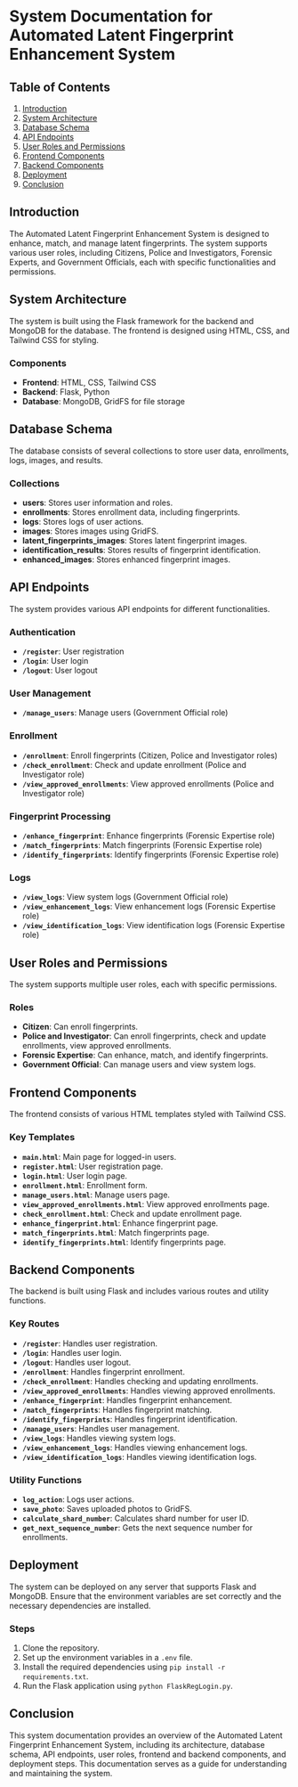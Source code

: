 
# System Documentation for Automated Latent Fingerprint Enhancement System

## Table of Contents
1. [Introduction](#introduction)
2. [System Architecture](#system-architecture)
3. [Database Schema](#database-schema)
4. [API Endpoints](#api-endpoints)
5. [User Roles and Permissions](#user-roles-and-permissions)
6. [Frontend Components](#frontend-components)
7. [Backend Components](#backend-components)
8. [Deployment](#deployment)
9. [Conclusion](#conclusion)

## Introduction
The Automated Latent Fingerprint Enhancement System is designed to enhance, match, and manage latent fingerprints. The system supports various user roles, including Citizens, Police and Investigators, Forensic Experts, and Government Officials, each with specific functionalities and permissions.

## System Architecture
The system is built using the Flask framework for the backend and MongoDB for the database. The frontend is designed using HTML, CSS, and Tailwind CSS for styling.

### Components
- **Frontend**: HTML, CSS, Tailwind CSS
- **Backend**: Flask, Python
- **Database**: MongoDB, GridFS for file storage

## Database Schema
The database consists of several collections to store user data, enrollments, logs, images, and results.

### Collections
- **users**: Stores user information and roles.
- **enrollments**: Stores enrollment data, including fingerprints.
- **logs**: Stores logs of user actions.
- **images**: Stores images using GridFS.
- **latent_fingerprints_images**: Stores latent fingerprint images.
- **identification_results**: Stores results of fingerprint identification.
- **enhanced_images**: Stores enhanced fingerprint images.

## API Endpoints
The system provides various API endpoints for different functionalities.

### Authentication
- **`/register`**: User registration
- **`/login`**: User login
- **`/logout`**: User logout

### User Management
- **`/manage_users`**: Manage users (Government Official role)

### Enrollment
- **`/enrollment`**: Enroll fingerprints (Citizen, Police and Investigator roles)
- **`/check_enrollment`**: Check and update enrollment (Police and Investigator role)
- **`/view_approved_enrollments`**: View approved enrollments (Police and Investigator role)

### Fingerprint Processing
- **`/enhance_fingerprint`**: Enhance fingerprints (Forensic Expertise role)
- **`/match_fingerprints`**: Match fingerprints (Forensic Expertise role)
- **`/identify_fingerprints`**: Identify fingerprints (Forensic Expertise role)

### Logs
- **`/view_logs`**: View system logs (Government Official role)
- **`/view_enhancement_logs`**: View enhancement logs (Forensic Expertise role)
- **`/view_identification_logs`**: View identification logs (Forensic Expertise role)

## User Roles and Permissions
The system supports multiple user roles, each with specific permissions.

### Roles
- **Citizen**: Can enroll fingerprints.
- **Police and Investigator**: Can enroll fingerprints, check and update enrollments, view approved enrollments.
- **Forensic Expertise**: Can enhance, match, and identify fingerprints.
- **Government Official**: Can manage users and view system logs.

## Frontend Components
The frontend consists of various HTML templates styled with Tailwind CSS.

### Key Templates
- **`main.html`**: Main page for logged-in users.
- **`register.html`**: User registration page.
- **`login.html`**: User login page.
- **`enrollment.html`**: Enrollment form.
- **`manage_users.html`**: Manage users page.
- **`view_approved_enrollments.html`**: View approved enrollments page.
- **`check_enrollment.html`**: Check and update enrollment page.
- **`enhance_fingerprint.html`**: Enhance fingerprint page.
- **`match_fingerprints.html`**: Match fingerprints page.
- **`identify_fingerprints.html`**: Identify fingerprints page.

## Backend Components
The backend is built using Flask and includes various routes and utility functions.

### Key Routes
- **`/register`**: Handles user registration.
- **`/login`**: Handles user login.
- **`/logout`**: Handles user logout.
- **`/enrollment`**: Handles fingerprint enrollment.
- **`/check_enrollment`**: Handles checking and updating enrollments.
- **`/view_approved_enrollments`**: Handles viewing approved enrollments.
- **`/enhance_fingerprint`**: Handles fingerprint enhancement.
- **`/match_fingerprints`**: Handles fingerprint matching.
- **`/identify_fingerprints`**: Handles fingerprint identification.
- **`/manage_users`**: Handles user management.
- **`/view_logs`**: Handles viewing system logs.
- **`/view_enhancement_logs`**: Handles viewing enhancement logs.
- **`/view_identification_logs`**: Handles viewing identification logs.

### Utility Functions
- **`log_action`**: Logs user actions.
- **`save_photo`**: Saves uploaded photos to GridFS.
- **`calculate_shard_number`**: Calculates shard number for user ID.
- **`get_next_sequence_number`**: Gets the next sequence number for enrollments.

## Deployment
The system can be deployed on any server that supports Flask and MongoDB. Ensure that the environment variables are set correctly and the necessary dependencies are installed.

### Steps
1. Clone the repository.
2. Set up the environment variables in a `.env` file.
3. Install the required dependencies using `pip install -r requirements.txt`.
4. Run the Flask application using `python FlaskRegLogin.py`.

## Conclusion
This system documentation provides an overview of the Automated Latent Fingerprint Enhancement System, including its architecture, database schema, API endpoints, user roles, frontend and backend components, and deployment steps. This documentation serves as a guide for understanding and maintaining the system.

